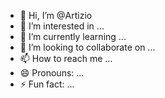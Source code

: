 - 👋 Hi, I’m @Artizio
- 👀 I’m interested in ...
- 🌱 I’m currently learning ...
- 💞️ I’m looking to collaborate on ...
- 📫 How to reach me ...
- 😄 Pronouns: ...
- ⚡ Fun fact: ...

<!---
Artizio/Artizio is a ✨ special ✨ repository because its `README.md` (this file) appears on your GitHub profile.
You can click the Preview link to take a look at your changes.
--->
